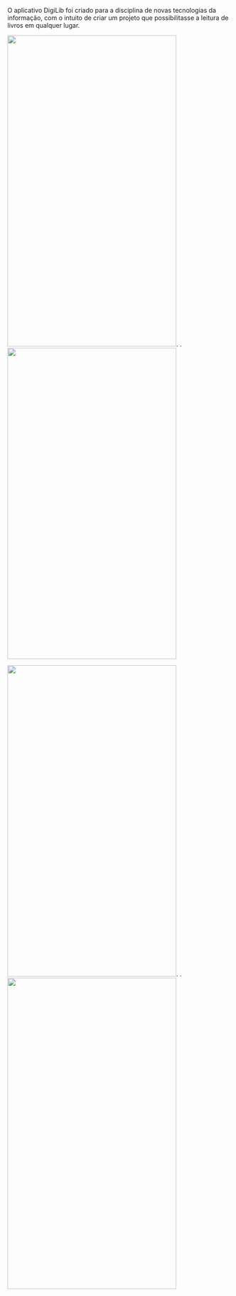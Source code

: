 O aplicativo DigiLib foi criado para a disciplina de novas tecnologias da informação, com o intuito de criar um projeto que possibilitasse a leitura de livros em qualquer lugar.



<img src="https://user-images.githubusercontent.com/38476820/88065405-efd1b700-cb42-11ea-8b2f-ac4c222d5646.png" width="380" height="700">.                      .<img src="https://user-images.githubusercontent.com/38476820/88080386-6081cf00-cb55-11ea-90aa-3da1ec26628b.png" width="380" height="700">



<img src="https://user-images.githubusercontent.com/38476820/88080810-f0277d80-cb55-11ea-867d-163874365e00.png" width="380" height="700">.                      .<img src="https://user-images.githubusercontent.com/38476820/88080915-1816e100-cb56-11ea-9d16-7b313ecd4b67.png" width="380" height="700">
